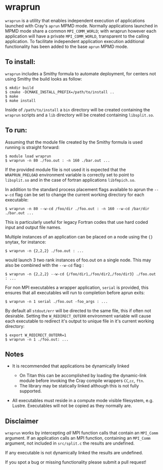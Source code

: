 # wraprun
`wraprun` is a utility that enables independent execution of applications launched with Cray's `aprun` MPMD mode. Normally applications launched in MPMD mode share a common `MPI_COMM_WORLD`; with wraprun however each application will have a private `MPI_COMM_WORLD`, transparent to the calling application. To facilitate independent application execution additional functionality has been added to the base `aprun` MPMD mode.

## To install:
`wraprun` includes a Smithy formula to automate deployment, for centers not using Smithy the build looks as follow:

```
$ mkdir build
$ cmake -DCMAKE_INSTALL_PREFIX=/path/to/install ..
$ make
$ make install
```
Inside of `/path/to/install` a `bin` directory will be created containing the `wraprun` scripts and a `lib` directory will be created containing `libsplit.so`.

## To run:
Assuming that the module file created by the Smithy formula is used running is straight forward:

```
$ module load wraprun
$ wraprun -n 80 ./foo.out : -n 160 ./bar.out ...
```
If the provided module file is not used it is expected that the `WRAPRUN_PRELOAD` environment variable is correctly set to point to `libsplit.so` and in the case of fortran applications `libfmpich.so`.

In addition to the standard process placement flags available to aprun the `--w-cd` flag can be set to change the current working directory for each executable:
```
$ wraprun -n 80 --w-cd /foo/dir ./foo.out : -n 160 --w-cd /bar/dir ./bar.out ...
```
This is particularly useful for legacy Fortran codes that use hard coded input and output file names.

Multiple instances of an application can be placed on a node using the `{}` snytax, for instance:
```
$ wraprun -n {2,2,2} ./foo.out : ...
```
would launch 3 two rank instances of foo.out on a single node. This may also be combined with the `--w-cd` flag :
```
$ wraprun -n {2,2,2} --w-cd {/foo/dir1,/foo/dir2,/foo/dir3} ./foo.out : ...
```

For non MPI executables a wrapper application, `serial` is provided, this ensures that all executables will run to completion before aprun exits:
```
$ wraprun -n 1 serial ./foo.out -foo_args : ...
```

By default all `stdout/err` will be directed to the same file, this if often not desirable. Setting the `W_REDIRECT_OUTERR` environment variable will cause each executable to redirect it's output to unique file in it's current working directory:
```
$ export W_REDIRECT_OUTERR=1
$ wraprun -n 1 ./foo.out: ...
```

## Notes
* It is recommended that applications be dynamically linked
	* On Titan this can be accomplished by loading the dynamic-link module before invoking the Cray compile wrappers `CC`,`cc`, `ftn`.
  * The library may be statically linked although this is not fully supported.

* All executables must reside in a compute mode visible filesystem, e.g. Lustre. Executables will not be copied as they normally are.


## Disclaimer
`wraprun` works by intercepting <i>all</i> MPI function calls that contain an `MPI_Comm` argument. If an application calls an MPI function, containing an `MPI_Comm` argument, not included in `src/split.c` the results are undefined.

If any executable is not dynamically linked the results are undefined.

If you spot a bug or missing functionality please submit a pull request!
